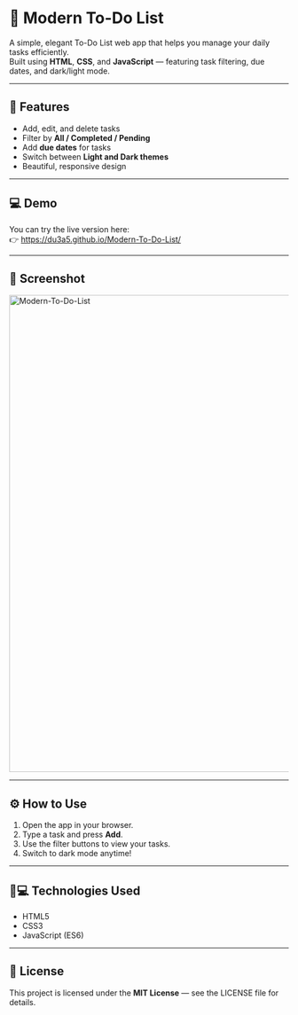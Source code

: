 # 📝 Modern To-Do List

A simple, elegant To-Do List web app that helps you manage your daily tasks efficiently.  
Built using **HTML**, **CSS**, and **JavaScript** — featuring task filtering, due dates, and dark/light mode.

----

## 🚀 Features
- Add, edit, and delete tasks  
- Filter by **All / Completed / Pending**  
- Add **due dates** for tasks  
- Switch between **Light and Dark themes**  
- Beautiful, responsive design

----

## 💻 Demo
You can try the live version here:  
👉  https://du3a5.github.io/Modern-To-Do-List/

----

## 📸 Screenshot
<img width="1529" height="861" alt="Modern-To-Do-List" src="https://github.com/user-attachments/assets/ce9482f5-75cc-405d-bdf0-01a01b14c0cc" />


----

## ⚙️ How to Use
1. Open the app in your browser.  
2. Type a task and press **Add**.  
3. Use the filter buttons to view your tasks.  
4. Switch to dark mode anytime!

----

## 👩💻 Technologies Used
- HTML5  
- CSS3  
- JavaScript (ES6)

----

## 📜 License
This project is licensed under the **MIT License** — see the LICENSE file for details.
